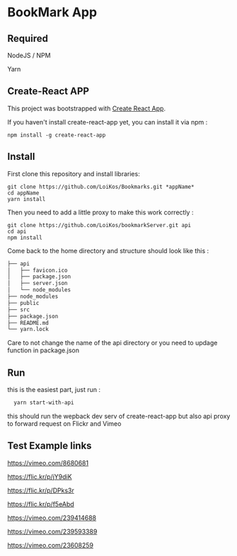 # BookMark App

## Required

NodeJS / NPM

Yarn 

## Create-React APP

This project was bootstrapped with [Create React App](https://github.com/facebookincubator/create-react-app).

If you haven't install create-react-app yet, you can install it via npm : 

```shell
npm install -g create-react-app 
```

## Install

First clone this repository and install libraries: 

```shell 
git clone https://github.com/LoiKos/Bookmarks.git *appName*
cd appName
yarn install
```

Then you need to add a little proxy to make this work correctly :

```shell 
git clone https://github.com/LoiKos/bookmarkServer.git api
cd api
npm install
```
Come back to the home directory and structure should look like this :

```bash
├── api
│   ├── favicon.ico
│   ├── package.json
│   ├── server.json
│   └── node_modules
├── node_modules
├── public
├── src
├── package.json
├── README.md
└── yarn.lock
```

Care to not change the name of the api directory or you need to updage function in package.json

## Run 

this is the easiest part, just run :

```bash 
  yarn start-with-api
```
this should run the wepback dev serv of create-react-app but also api proxy to forward request on Flickr and Vimeo


## Test Example links 

https://vimeo.com/8680681

https://flic.kr/p/jY9diK

https://flic.kr/p/DPks3r

https://flic.kr/p/f5eAbd

https://vimeo.com/239414688

https://vimeo.com/239593389

https://vimeo.com/23608259

